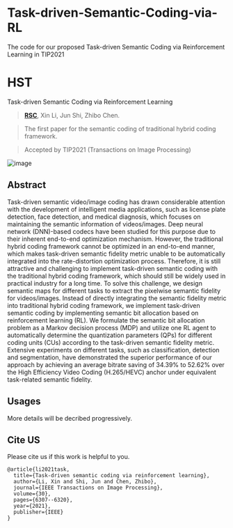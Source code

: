 # Task-driven-Semantic-Coding-via-RL
The code for our proposed Task-driven Semantic Coding via Reinforcement Learning in TIP2021

# HST
Task-driven Semantic Coding via Reinforcement Learning
> [**RSC**](https://arxiv.org/abs/2106.03511), Xin Li, Jun Shi, Zhibo Chen.    

> The first paper for the semantic coding of traditional hybrid coding framework.

> Accepted by TIP2021 (Transactions on Image Processing)

![image](https://github.com/lixinustc/HST-Hierarchical-Swin-Transformer-for-Compressed-Image-Super-resolution/blob/main/figs/HST.png)

## Abstract 
Task-driven semantic video/image coding has drawn considerable attention with the development of intelligent media applications, such as license plate detection, face detection, and medical diagnosis, which focuses on maintaining the semantic information of videos/images. Deep neural network (DNN)-based codecs have been studied for this purpose due to their inherent end-to-end optimization mechanism. However, the traditional hybrid coding framework cannot be optimized in an end-to-end manner, which makes task-driven semantic fidelity metric unable to be automatically integrated into the rate-distortion optimization process. Therefore, it is still attractive and challenging to implement task-driven semantic coding with the traditional hybrid coding framework, which should still be widely used in practical industry for a long time. To solve this challenge, we design semantic maps for different tasks to extract the pixelwise semantic fidelity for videos/images. Instead of directly integrating the semantic fidelity metric into traditional hybrid coding framework, we implement task-driven semantic coding by implementing semantic bit allocation based on reinforcement learning (RL). We formulate the semantic bit allocation problem as a Markov decision process (MDP) and utilize one RL agent to automatically determine the quantization parameters (QPs) for different coding units (CUs) according to the task-driven semantic fidelity metric. Extensive experiments on different tasks, such as classification, detection and segmentation, have demonstrated the superior performance of our approach by achieving an average bitrate saving of 34.39% to 52.62% over the High Efficiency Video Coding (H.265/HEVC) anchor under equivalent task-related semantic fidelity.

## Usages
More details will be decribed progressively.


## Cite US
Please cite us if this work is helpful to you.
```
@article{li2021task,
  title={Task-driven semantic coding via reinforcement learning},
  author={Li, Xin and Shi, Jun and Chen, Zhibo},
  journal={IEEE Transactions on Image Processing},
  volume={30},
  pages={6307--6320},
  year={2021},
  publisher={IEEE}
}
```

